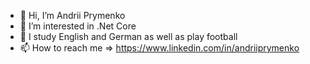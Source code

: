 - 👋 Hi, I’m Andrii Prymenko
- 👀 I’m interested in .Net Core
- 🌱 I study English and German as well as play football
- 📫 How to reach me => https://www.linkedin.com/in/andriiprymenko

<!---
abprymenko/abprymenko is a ✨ special ✨ repository because its `README.md` (this file) appears on your GitHub profile.
You can click the Preview link to take a look at your changes.
--->
